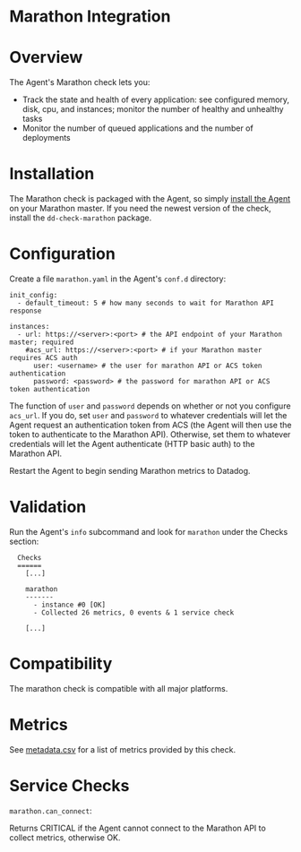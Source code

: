 # Marathon Integration

# Overview

The Agent's Marathon check lets you:

* Track the state and health of every application: see configured memory, disk, cpu, and instances; monitor the number of healthy and unhealthy tasks
* Monitor the number of queued applications and the number of deployments

# Installation

The Marathon check is packaged with the Agent, so simply [install the Agent](https://app.datadoghq.com/account/settings#agent) on your Marathon master. If you need the newest version of the check, install the `dd-check-marathon` package.

# Configuration

Create a file `marathon.yaml` in the Agent's `conf.d` directory:

```
init_config:
  - default_timeout: 5 # how many seconds to wait for Marathon API response

instances:
  - url: https://<server>:<port> # the API endpoint of your Marathon master; required
    #acs_url: https://<server>:<port> # if your Marathon master requires ACS auth
	  user: <username> # the user for marathon API or ACS token authentication
	  password: <password> # the password for marathon API or ACS token authentication
```

The function of `user` and `password` depends on whether or not you configure `acs_url`. If you do, set `user` and `password` to whatever credentials will let the Agent request an authentication token from ACS (the Agent will then use the token to authenticate to the Marathon API). Otherwise, set them to whatever credentials will let the Agent authenticate (HTTP basic auth) to the Marathon API.

Restart the Agent to begin sending Marathon metrics to Datadog.

# Validation

Run the Agent's `info` subcommand and look for `marathon` under the Checks section:

```
  Checks
  ======
    [...]

    marathon
    -------
      - instance #0 [OK]
      - Collected 26 metrics, 0 events & 1 service check

    [...]
```

# Compatibility

The marathon check is compatible with all major platforms.

# Metrics

See [metadata.csv](https://github.com/DataDog/integrations-core/blob/master/marathon/metadata.csv) for a list of metrics provided by this check.

# Service Checks

`marathon.can_connect`:

Returns CRITICAL if the Agent cannot connect to the Marathon API to collect metrics, otherwise OK.
